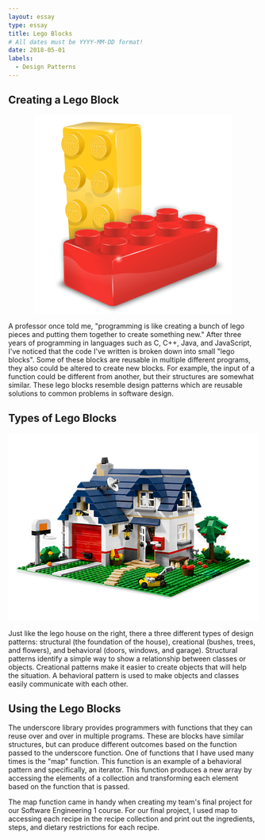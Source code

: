```yaml
---
layout: essay
type: essay
title: Lego Blocks 
# All dates must be YYYY-MM-DD format!
date: 2018-05-01
labels:
  - Design Patterns
---
```


## Creating a Lego Block

<center>
  <div class="ui small right floated image">
    <img class="ui image" src="../images/lego.png">
  </div>
</center>

A professor once told me, "programming is like creating a bunch of lego pieces and putting them together to create something new." After three years of programming in languages such as C, C++, Java, and JavaScript, I've noticed that the code I've written is broken down into small "lego blocks". Some of these blocks are reusable in multiple different programs, they also could be altered to create new blocks. For example, the input of a function could be different from another, but their structures are somewhat similar. These lego blocks resemble design patterns which are reusable solutions to common problems in software design.


## Types of Lego Blocks

<center>
  <div class="ui medium right floated image">
    <img class="ui image" src="../images/legoHouse.png">
  </div>
</center>

Just like the lego house on the right, there a three different types of design patterns: structural (the foundation of the house), creational (bushes, trees, and flowers), and behavioral (doors, windows, and garage). Structural patterns identify a simple way to show a relationship between classes or objects. Creational patterns make it easier to create objects that will help the situation. A behavioral pattern is used to make objects and classes easily communicate with each other.

## Using the Lego Blocks

The underscore library provides programmers with functions that they can reuse over and over in multiple programs. These are blocks have similar structures, but can produce different outcomes based on the function passed to the underscore function. One of functions that I have used many times is the "map" function. This function is an example of a behavioral pattern and specifically, an iterator. This function produces a new array by accessing the elements of a collection and transforming each element based on the function that is passed. 

The map function came in handy when creating my team's final project for our Software Engineering 1 course. For our final project, I used map to accessing each recipe in the recipe collection and print out the ingredients, steps, and dietary restrictions for each recipe. 


